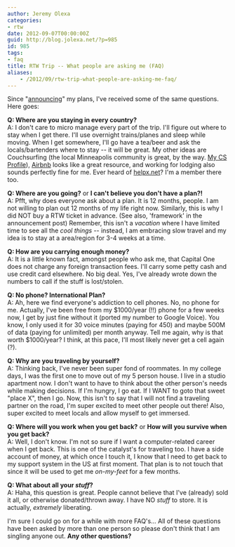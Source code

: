 ```yaml
---
author: Jeremy Olexa
categories:
- rtw
date: 2012-09-07T00:00:00Z
guid: http://blog.jolexa.net/?p=985
id: 985
tags:
- faq
title: RTW Trip -- What people are asking me (FAQ)
aliases:
    - /2012/09/rtw-trip-what-people-are-asking-me-faq/
---
```


Since "[announcing][1]" my plans, I've received some of the same questions. Here goes:

**Q: Where are you staying in every country?**  
A: I don't care to micro manage every part of the trip. I'll figure out where to stay when I get there. I'll use overnight trains/planes and sleep while moving. When I get somewhere, I'll go have a tea/beer and ask the locals/bartenders where to stay -- it will be great. My other ideas are Couchsurfing (the local Minneapolis community is great, by the way. [My CS Profile][2]), [Airbnb][3] looks like a great resource, and working for lodging also sounds perfectly fine for me. Ever heard of [helpx.net][4]? I'm a member there too.

**Q: Where are you going?** or **I can't believe you don't have a plan?!**  
A: Pfft, why does everyone ask about a plan. It is 12 months, people. I am not willing to plan out 12 months of my life right now. Similarly, this is why I did NOT buy a RTW ticket in advance. (See also, 'framework' in the announcement post) Remember, this isn't a *vacation* where I have limited time to see all the *cool things* -- instead, I am embracing slow travel and my idea is to stay at a area/region for 3-4 weeks at a time.

**Q: How are you carrying enough money?**  
A: It is a little known fact, amongst people who ask me, that Capital One does not charge any foreign transaction fees. I'll carry some petty cash and use credit card elsewhere. No big deal. Yes, I've already wrote down the numbers to call if the stuff is lost/stolen.

**Q: No phone? International Plan?**  
A: Ah, here we find everyone's addiction to cell phones. No, no phone for me. Actually, I've been free from my $1000/year (!!) phone for a few weeks now, I get by just fine without it (ported my number to Google Voice). You know, I only used it for 30 voice minutes (paying for 450) and maybe 500M of data (paying for unlimited) per month anyway. Tell me again, why is that worth $1000/year? I think, at this pace, I'll most likely never get a cell again (?).

**Q: Why are you traveling by yourself?**  
A: Thinking back, I've never been super fond of roommates. In my college days, I was the first one to move out of my 5 person house. I live in a studio apartment now. I don't want to have to think about the other person's needs while making decisions. If I'm hungry, I go eat. If I WANT to goto that sweet "place X", then I go. Now, this isn't to say that I will not find a traveling partner on the road, I'm super excited to meet other people out there! Also, super excited to meet locals and allow myself to get immersed.

**Q: Where will you work when you get back?** or **How will you survive when you get back?**  
A: Well, I don't know. I'm not so sure if I want a computer-related career when I get back. This is one of the catalyst's for traveling too. I have a side account of money, at which once I touch it, I know that I need to get back to my support system in the US at first moment. That plan is to not touch that since it will be used to get me *on-my-feet* for a few months.

**Q: What about all your *stuff*?**  
A: Haha, this question is great. People cannot believe that I've (already) sold it all, or otherwise donated/thrown away. I have NO *stuff* to store. It is actually, *extremely* liberating.

I'm sure I could go on for a while with more FAQ's... All of these questions have been asked by more than one person so please don't think that I am singling anyone out. **Any other questions?**

 [1]: http://blog.jolexa.net/2012/08/announcing-my-long-term-travel-plans/
 [2]: http://www.couchsurfing.org/people/jolexa
 [3]: https://www.airbnb.com/
 [4]: http://www.helpx.net/